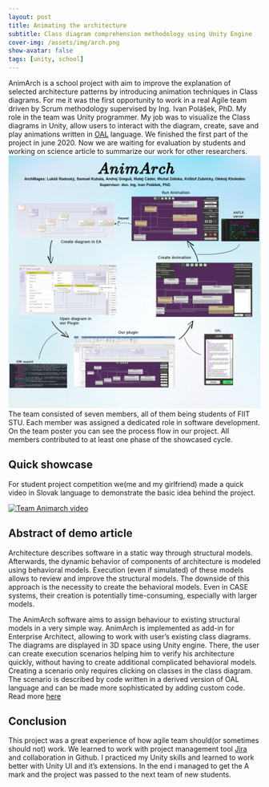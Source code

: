 ```yaml
---
layout: post
title: Animating the architecture
subtitle: Class diagram comprehension methodology using Unity Engine
cover-img: /assets/img/arch.png
show-avatar: false
tags: [unity, school]
---
```

AnimArch is a school project with aim to improve the explanation of selected architecture patterns by introducing animation techniques in Class diagrams. For me it was the first opportunity to work in a real Agile team driven by Scrum methodology supervised by Ing. Ivan Polášek, PhD. My role in the team was Unity programmer. My job was to visualize the Class diagrams in Unity, allow users to interact with the diagram, create, save and play animations written in [OAL](https://xtuml.org/learn/action-language-tutorial/) language. We finished the first part of the project in june 2020. Now we are waiting for evaluation by students and working on science article to summarize our work for other researchers. 
![Poster for ITISRC](/assets/img/poster.png)
The team consisted of seven members, all of them being students of FIIT STU. Each member was assigned a dedicated role in software development. On the team poster you can see the process flow in our project. All members contributed to at least one phase of the showcased cycle. 
## Quick showcase
For student project competition we(me and my girlfriend) made a quick video in Slovak language to demonstrate the basic idea behind the project.

[![Team Animarch video](https://img.youtube.com/vi/a5k2eJ26dCs/0.jpg)](https://www.youtube.com/watch?v=a5k2eJ26dCs)

## Abstract of demo article
Architecture describes software in a static way through structural
models. Afterwards, the dynamic behavior of components of
architecture is modeled using behavioral models. Execution (even
if simulated) of these models allows to review and improve the
structural models. The downside of this approach is the necessity
to create the behavioral models. Even in CASE systems, their
creation is potentially time-consuming, especially with larger
models. 

The AnimArch software aims to
assign behaviour to existing structural models in a very simple way.
AnimArch is implemented as add-in for Enterprise Architect,
allowing to work with user’s existing class diagrams. The diagrams
are displayed in 3D space using Unity engine. There, the user can
create execution scenarios helping him to verify his architecture
quickly, without having to create additional complicated behavioral
models. Creating a scenario only requires clicking on classes in the
class diagram. The scenario is described by code written in a
derived version of OAL language and can be made more
sophisticated by adding custom code. Read more [here](https://smallpdf.com/shared#st=46be8a38-627a-47d8-8f3a-e42a923d73ef&fn=tim19_archmages_demopaper.pdf&ct=1593863655079&tl=share-document&rf=link) 

## Conclusion
This project was a great experience of how agile team should(or sometimes should not) work. We learned to work with project management tool [Jira](https://www.atlassian.com/software/jira/features) and collaboration in Github. I practiced my Unity skills and learned to work better with Unity UI and it’s extensions. In the end i managed to get the A mark and the project was passed to the next team of new students. 